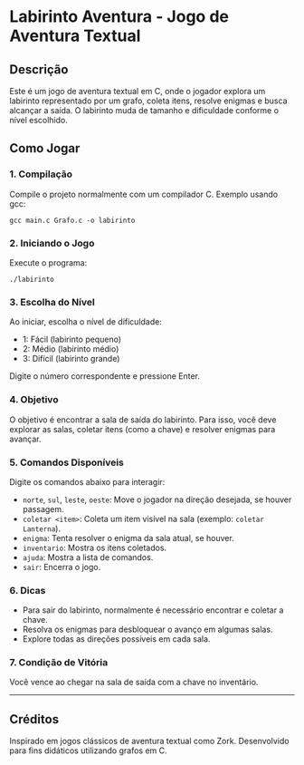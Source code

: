 # Labirinto Aventura - Jogo de Aventura Textual

## Descrição
Este é um jogo de aventura textual em C, onde o jogador explora um labirinto representado por um grafo, coleta itens, resolve enigmas e busca alcançar a saída. O labirinto muda de tamanho e dificuldade conforme o nível escolhido.

## Como Jogar

### 1. Compilação
Compile o projeto normalmente com um compilador C. Exemplo usando gcc:

```
gcc main.c Grafo.c -o labirinto
```

### 2. Iniciando o Jogo
Execute o programa:

```
./labirinto
```

### 3. Escolha do Nível
Ao iniciar, escolha o nível de dificuldade:
- 1: Fácil (labirinto pequeno)
- 2: Médio (labirinto médio)
- 3: Difícil (labirinto grande)

Digite o número correspondente e pressione Enter.

### 4. Objetivo
O objetivo é encontrar a sala de saída do labirinto. Para isso, você deve explorar as salas, coletar itens (como a chave) e resolver enigmas para avançar.

### 5. Comandos Disponíveis
Digite os comandos abaixo para interagir:

- `norte`, `sul`, `leste`, `oeste`: Move o jogador na direção desejada, se houver passagem.
- `coletar <item>`: Coleta um item visível na sala (exemplo: `coletar Lanterna`).
- `enigma`: Tenta resolver o enigma da sala atual, se houver.
- `inventario`: Mostra os itens coletados.
- `ajuda`: Mostra a lista de comandos.
- `sair`: Encerra o jogo.

### 6. Dicas
- Para sair do labirinto, normalmente é necessário encontrar e coletar a chave.
- Resolva os enigmas para desbloquear o avanço em algumas salas.
- Explore todas as direções possíveis em cada sala.

### 7. Condição de Vitória
Você vence ao chegar na sala de saída com a chave no inventário.

---

## Créditos
Inspirado em jogos clássicos de aventura textual como Zork. Desenvolvido para fins didáticos utilizando grafos em C.

